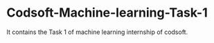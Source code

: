 # Codsoft-Machine-learning-Task-1
It contains the Task 1 of machine learning internship of codsoft.
